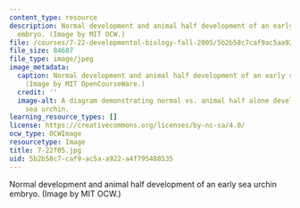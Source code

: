```yaml
---
content_type: resource
description: Normal development and animal half development of an early sea urchin
  embryo. (Image by MIT OCW.)
file: /courses/7-22-developmental-biology-fall-2005/5b2b58c7caf9ac5aa922a4f795488535_7-22f05.jpg
file_size: 84607
file_type: image/jpeg
image_metadata:
  caption: Normal development and animal half development of an early sea urchin embryo.
    (Image by MIT OpenCourseWare.)
  credit: ''
  image-alt: A diagram demonstrating normal vs. animal half alone development of a
    sea urchin.
learning_resource_types: []
license: https://creativecommons.org/licenses/by-nc-sa/4.0/
ocw_type: OCWImage
resourcetype: Image
title: 7-22f05.jpg
uid: 5b2b58c7-caf9-ac5a-a922-a4f795488535
---
```

Normal development and animal half development of an early sea urchin embryo. (Image by MIT OCW.)
